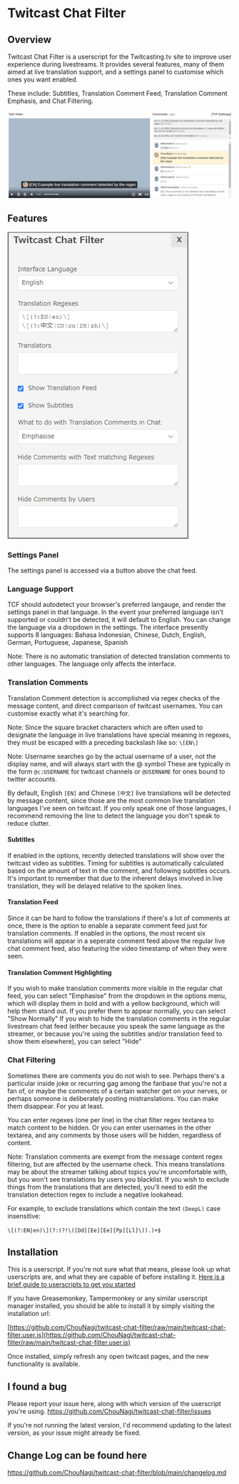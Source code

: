 # Twitcast Chat Filter

## Overview

Twitcast Chat Filter is a userscript for the Twitcasting.tv site to improve user experience during livestreams.
It provides several features, many of them aimed at live translation support, and a settings panel to customise which ones you want enabled.

These include: Subtitles, Translation Comment Feed, Translation Comment Emphasis, and Chat Filtering.

![Twitcast Chat Filter in action](twitcast-chat-filter-in-action.png)

## Features

![Twitcast Chat Filter Settings](twitcast-chat-filter-settings.png)

### Settings Panel

The settings panel is accessed via a button above the chat feed.

### Language Support

TCF should autodetect your browser's preferred langauge, and render the settings panel in that language.
In the event your preferred language isn't supported or couldn't be detected, it will default to English.
You can change the language via a dropdown in the settings.
The interface presently supports 8 languages: Bahasa Indonesian, Chinese, Dutch, English, German, Portuguese, Japanese, Spanish

Note: There is no automatic translation of detected translation comments to other languages. The language only affects the interface.

### Translation Comments

Translation Comment detection is accomplished via regex checks of the message content, and direct comparison of twitcast usernames.
You can customise exactly what it's searching for.

Note: Since the square bracket characters which are often used to designate the language in live translations have special meaning in regexes, they must be escaped with a preceding backslash like so: `\[EN\]`

Note: Username searches go by the actual username of a user, not the display name, and will always start with the @ symbol
These are typically in the form `@c:USERNAME` for twitcast channels or `@USERNAME` for ones bound to twitter accounts.

By default, English `[EN]` and Chinese `[中文]` live translations will be detected by message content, since those are the most common live translation languages I've seen on twitcast. If you only speak one of those languages, I recommend removing the line to detect the language you don't speak to reduce clutter.


#### Subtitles

If enabled in the options, recently detected translations will show over the twitcast video as subtitles.
Timing for subtitles is automatically calculated based on the amount of text in the comment, and following subtitles occurs.
It's important to remember that due to the inherent delays involved in live translation, they will be delayed relative to the spoken lines.

#### Translation Feed

Since it can be hard to follow the translations if there's a lot of comments at once, there is the option to enable a separate comment feed just for translation comments. If enabled in the options, the most recent six translations will appear in a seperate comment feed above the regular live chat comment feed, also featuring the video timestamp of when they were seen.

#### Translation Comment Highlighting

If you wish to make translation comments more visible in the regular chat feed, you can select "Emphasise" from the dropdown in the options menu, which will display them in bold and with a yellow background, which will help them stand out.
If you prefer them to appear normally, you can select "Show Normally"
If you wish to hide the translation comments in the regular livestream chat feed (either because you speak the same language as the streamer, or because you're using the subtitles and/or translation feed to show them elsewhere), you can select "Hide"

### Chat Filtering

Sometimes there are comments you do not wish to see. Perhaps there's a particular inside joke or recurring gag among the fanbase that you're not a fan of, or maybe the comments of a certain watcher get on your nerves, or perhaps someone is deliberately posting mistranslations. You can make them disappear. For you at least. 

You can enter regexes (one per line) in the chat filter regex textarea to match content to be hidden.
Or you can enter usernames in the other textarea, and any comments by those users will be hidden, regardless of content.

Note: Translation comments are exempt from the message content regex filtering, but are affected by the username check.
This means translations may be about the streamer talking about topics you're uncomfortable with, but you won't see translations by users you blacklist. If you wish to exclude things from the translations that are detected, you'll need to edit the translation detection regex to include a negative lookahead.

For example, to exclude translations which contain the text `(DeepL)` case insensitive:

`\[(?:EN|en)\](?:(?!\([Dd][Ee][Ee][Pp][Ll]\)).)+$`


## Installation

This is a userscript. If you're not sure what that means, please look up what userscripts are, and what they are capable of before installing it. [Here is a brief guide to userscripts to get you started](https://simply-how.com/enhance-and-fine-tune-any-web-page-the-complete-user-scripts-guide)

If you have Greasemonkey, Tampermonkey or any similar userscript manager installed, you should be able to install it by simply visiting the installation url:

[https://github.com/ChouNagi/twitcast-chat-filter/raw/main/twitcast-chat-filter.user.js](https://github.com/ChouNagi/twitcast-chat-filter/raw/main/twitcast-chat-filter.user.js)

Once installed, simply refresh any open twitcast pages, and the new functionality is available.

## I found a bug

Please report your issue here, along with which version of the userscript you're using.
https://github.com/ChouNagi/twitcast-chat-filter/issues

If you're not running the latest version, I'd recommend updating to the latest version, as your issue might already be fixed.

## Change Log can be found here

https://github.com/ChouNagi/twitcast-chat-filter/blob/main/changelog.md